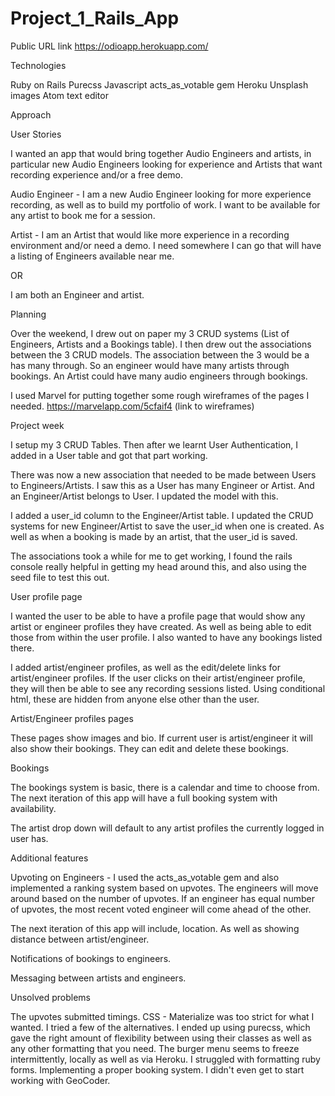 # Project_1_Rails_App

Public URL link https://odioapp.herokuapp.com/


Technologies

Ruby on Rails
Purecss
Javascript
acts_as_votable gem
Heroku
Unsplash images
Atom text editor


Approach

User Stories

  I wanted an app that would bring together Audio Engineers and artists, in particular new Audio Engineers looking for experience and Artists that want recording experience and/or a free demo.

  Audio Engineer - I am a new Audio Engineer looking for more experience recording, as well as to build my portfolio of work. I want to be available for any artist to book me for a session.

  Artist - I am an Artist that would like more experience in a recording environment and/or need a demo. I need somewhere I can go that will have a listing of Engineers available near me.

  OR

  I am both an Engineer and artist. 


Planning

  Over the weekend, I drew out on paper my 3 CRUD systems (List of Engineers, Artists and a Bookings table). I then drew out the associations between the 3 CRUD models. The association between the 3 would be a has many through. So an engineer would have many artists through bookings. An Artist could have many audio engineers through bookings.

  I used Marvel for putting together some rough wireframes of the pages I needed.
  https://marvelapp.com/5cfaif4 (link to wireframes)

Project week

  I setup my 3 CRUD Tables. Then after we learnt User Authentication, I added in a User table and got that part working.

  There was now a new association that needed to be made between Users to Engineers/Artists. I saw this as a User has many Engineer or Artist. And an Engineer/Artist belongs to User. I updated the model with this.

  I added a user_id column to the Engineer/Artist table. I updated the CRUD systems for new Engineer/Artist to save the user_id when one is created. As well as when a booking is made by an artist, that the user_id is saved.

  The associations took a while for me to get working, I found the rails console really helpful in getting my head around this, and also using the seed file to test this out.

User profile page

  I wanted the user to be able to have a profile page that would show any artist or engineer profiles they have created. As well as being able to edit those from within the user profile. I also wanted to have any bookings listed there.

  I added artist/engineer profiles, as well as the edit/delete links for artist/engineer profiles. If the user clicks on their artist/engineer profile, they will then be able to see any recording sessions listed. Using conditional html, these are hidden from anyone else other than the user.

Artist/Engineer profiles pages

  These pages show images and bio. If current user is artist/engineer it will also show their bookings. They can edit and delete these bookings.

Bookings

  The bookings system is basic, there is a calendar and time to choose from. The next iteration of this app will have a full booking system with availability.

  The artist drop down will default to any artist profiles the currently logged in user has.

Additional features

  Upvoting on Engineers - I used the acts_as_votable gem and also implemented a ranking system based on upvotes. The engineers will move around based on the number of upvotes. If an engineer has equal number of upvotes, the most recent voted engineer will come ahead of the other.

  The next iteration of this app will include, location. As well as showing distance between artist/engineer.

  Notifications of bookings to engineers.

  Messaging between artists and engineers.


Unsolved problems

  The upvotes submitted timings.
  CSS - Materialize was too strict for what I wanted. I tried a few of the alternatives. I ended up using purecss, which gave the right amount of flexibility between using their classes as well as any other formatting that you need.
  The burger menu seems to freeze intermittently, locally as well as via Heroku.
  I struggled with formatting ruby forms.
  Implementing a proper booking system.
  I didn't even get to start working with GeoCoder.

